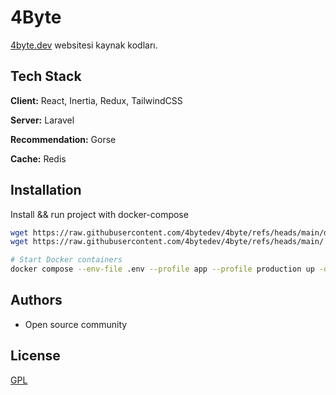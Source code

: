 
# 4Byte

[4byte.dev](https://4byte.dev) websitesi kaynak kodları.


## Tech Stack

**Client:** React, Inertia, Redux, TailwindCSS

**Server:** Laravel

**Recommendation:** Gorse

**Cache:** Redis


## Installation

Install && run project with docker-compose

```bash
wget https://raw.githubusercontent.com/4bytedev/4byte/refs/heads/main/docker-compose.yml
wget https://raw.githubusercontent.com/4bytedev/4byte/refs/heads/main/.env.example -O .env

# Start Docker containers
docker compose --env-file .env --profile app --profile production up -d
```
## Authors

- Open source community


## License

[GPL](https://choosealicense.com/licenses/gpl-3.0/)
